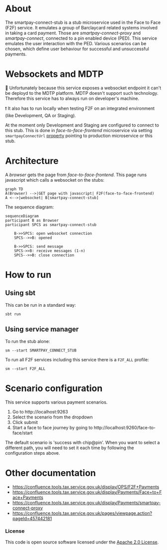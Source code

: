 
# About

The smartpay-connect-stub is a stub microservice used in the Face to Face (F2F) service. It emulates a group of Barclaycard related systems involved in taking a card payment. Those are _smartpay-connect-proxy_ and _smartpay-connect_, connected to a pin enabled device (PED). This service emulates the user interaction with the PED. Various scenarios can be chosen, which define user behaviour for successful and unsuccessful payments.

# Websockets and MDTP

:shrug: Unfortunately because this service exposes a websocket endpoint it can't be deployd to the MDTP platform. MDTP doesn't support such technology.
Therefore this service has to always run on developer's machine.

:exclamation: It also has to run locally when testing F2F on an integrated environment (like Development, QA or Staging).

At the moment only Development and Staging are configured to connect to this stub. This is done in _face-to-face-frontend_ microservice via setting `smartpayConnectUrl` [property](https://github.com/hmrc/face-to-face-frontend/blob/main/conf/application.conf#L119) pointing to production microservice or this stub.

# Architecture

A _browser_ gets the page from _face-to-face-frontend_. This page runs javascript which calls a websocket on the stubs:

```mermaid
graph TD
A(Browser) -->|GET page with javascript| F2F(face-to-face-frontend) 
A <-->|websocket| B[smartpay-connect-stub]
```

The sequence diagram:

```mermaid
sequenceDiagram
participant B as Browser
participant SPCS as smartpay-connect-stub

    B->>SPCS: open websocket connection
    SPCS-->>B: opened

    B->>SPCS: send message
    SPCS->>B: receive messages (1-n)
    SPCS-->>B: close connection

```
# How to run

## Using sbt

This can be run in a standard way:

```
sbt run
```

## Using service manager

To run the stub alone:

```
sm --start SMARTPAY_CONNECT_STUB 
```
To run all F2F services including this service there is a `F2F_ALL` profile:

```
sm --start F2F_ALL
```

# Scenario configuration

This service supports various payment scenarios.

1. Go to http://localhost:9263
2. Select the scenario from the dropdown
3. Click submit
4. Start a face to face journey by going to http://localhost:9260/face-to-face/start

The default scenario is 'success with chip@pin'.
When you want to select a different path, you will need to set it each time by following the configuration steps above.

# Other documentation
* https://confluence.tools.tax.service.gov.uk/display/OPS/F2F+Payments
* https://confluence.tools.tax.service.gov.uk/display/Payments/Face+to+Face+Payments
* https://confluence.tools.tax.service.gov.uk/display/Payments/smartpay-connect-proxy
* https://confluence.tools.tax.service.gov.uk/pages/viewpage.action?pageId=457442181

### License

This code is open source software licensed under the [Apache 2.0 License]("http://www.apache.org/licenses/LICENSE-2.0.html").
